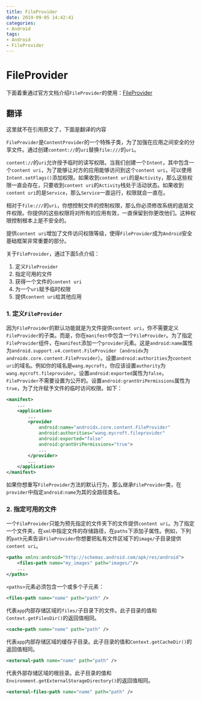 ```yaml
---
title: FileProvider
date: 2019-09-05 14:42:41
categories:
- Android
tags:
- Android
- FileProvider
---
```


# FileProvider

下面着重通过官方文档介绍`FileProvider`的使用：[FileProvider](https://developer.android.google.cn/reference/android/support/v4/content/FileProvider)

## 翻译

这里就不在引用原文了，下面是翻译的内容

`FileProvider`是`ContentProvider`的一个特殊子类，为了加强在应用之间安全的分享文件。通过创建`content://`的`uri`替换`file:///`的`uri`。

`content://`的`uri`允许授予临时的读写权限。当我们创建一个`Intent`，其中包含一个`content uri`，为了能够让对方的应用能够访问到这个`content uri`，可以使用`Intent.setFlags()`添加权限。如果收到`content uri`的是`Activity`，那么这些权限一直会存在，只要收到`content uri`的`Activity`栈处于活动状态。如果收到`content uri`的是`Service`，那么`Service`一直运行，权限就会一直在。

相对于`file:///`的`uri`，你想控制文件的控制权限，那么你必须修改系统的底层文件权限。你提供的这些权限将对所有的应用有效，一直保留到你更改他们。这种权限控制根本上是不安全的。

提供`content uri`增加了文件访问权限等级，使得`FileProvider`成为`Android`安全基础框架非常重要的部分。

关于`FileProvider`，通过下面5点介绍：

1. 定义`FileProvider`
2. 指定可用的文件
3. 获得一个文件的`content uri`
4. 为一个`uri`赋予临时权限
5. 提供`content uri`给其他应用

### 1. 定义`FileProvider`
因为`FileProvider`的默认功能就是为文件提供`content uri`，你不需要定义`FileProvider`的子类。而是，你在`manifest`中包含一个`FileProvider`。为了指定`FileProvider`组件，在`manifest`添加一个`provider`元素。这是`android:name`属性为`android.support.v4.content.FileProvider`（`androidx`为`androidx.core.content.FileProvider`）。设置`android:authorities`为`content uri`的域名。例如你的域名是`wang.mycroft`，你应该设置`authority`为`wang.mycroft.fileprovider`。设置`android:exported`属性为`false`，`FileProvider`不需要设置为公开的。设置`android:grantUriPermissions`属性为`true`，为了允许赋予文件的临时访问权限。如下：

```xml
<manifest>
    ...
    <application>
        ...
        <provider
            android:name="androidx.core.content.FileProvider"
            android:authorities="wang.mycroft.fileprovider"
            android:exported="false"
            android:grantUriPermissions="true">
            ...
        </provider>
        ...
    </application>
</manifest>
```

如果你想重写`FileProvider`方法的默认行为，那么继承`FileProvider`类，在`provider`中指定`android:name`为其的全路径类名。

### 2. 指定可用的文件

一个`FileProvider`只能为预先指定的文件夹下的文件提供`content uri`。为了指定一个文件夹，在`xml`中指定文件的存储路径，在`paths`下添加子属性。例如，下列的`path`元素告诉`FileProvider`你想要把私有文件区域下的`image/`子目录提供`content uri`。

```xml
<paths xmlns:android="http://schemas.android.com/apk/res/android">
    <files-path name="my_images" path="images/"/>
    ...
</paths>
```

`<paths>`元素必须包含一个或多个子元素：

```xml
<files-path name="name" path="path" />
```

代表`app`内部存储区域的`files/`子目录下的文件。此子目录的值和`Context.getFilesDir()`的返回值相同。

```xml
<cache-path name="name" path="path" />
```

代表`app`内部存储区域的缓存子目录。此子目录的值和`Context.getCacheDir()`的返回值相同。

```xml
<external-path name="name" path="path" />
```

代表外部存储区域的根目录。此子目录的值和`Environment.getExternalStorageDirectory()`的返回值相同。

```xml
<external-files-path name="name" path="path" />
```

